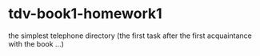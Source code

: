 # tdv-book1-homework1
the simplest telephone directory (the first task after the first acquaintance with the book ...)
